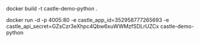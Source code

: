 
docker build -t castle-demo-python .

docker run -d -p 4005:80 -e castle_app_id=352958777265693 -e castle_api_secret=GZsCzr3eXhpc4Qbw6xuWWMzfSDLrUZCx castle-demo-python